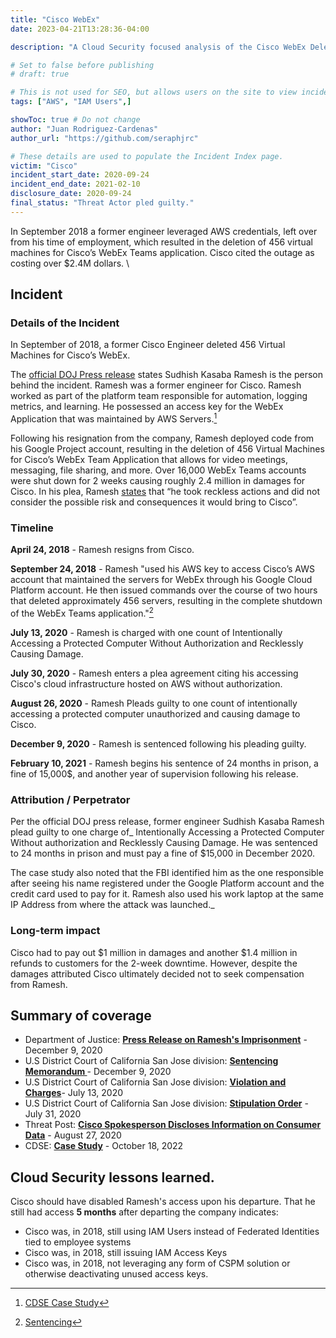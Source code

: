 ```yaml
---
title: "Cisco WebEx"
date: 2023-04-21T13:28:36-04:00

description: "A Cloud Security focused analysis of the Cisco WebEx Deletion Incident in 2020"

# Set to false before publishing
# draft: true

# This is not used for SEO, but allows users on the site to view incidents by keyword
tags: ["AWS", "IAM Users",]

showToc: true # Do not change
author: "Juan Rodriguez-Cardenas"
author_url: "https://github.com/seraphjrc"

# These details are used to populate the Incident Index page.
victim: "Cisco"
incident_start_date: 2020-09-24
incident_end_date: 2021-02-10
disclosure_date: 2020-09-24
final_status: "Threat Actor pled guilty."
---
```

 
In September 2018 a former engineer leveraged AWS credentials, left over from his time of employment, which resulted in the deletion of 456 virtual machines for Cisco’s WebEx Teams application. Cisco cited the outage as costing over $2.4M dollars.  \

<!--more-->

## Incident

### Details of the Incident

In September of 2018, a former Cisco Engineer deleted 456 Virtual Machines for Cisco’s WebEx.  

The [official DOJ Press release](https://www.justice.gov/usao-ndca/pr/san-jose-man-sentenced-two-years-imprisonment-damaging-cisco-s-network) states Sudhish Kasaba Ramesh is the person behind the incident. Ramesh was a former engineer for Cisco. Ramesh worked as part of the platform team responsible for automation, logging metrics, and learning. He possessed an access key for the WebEx Application that was maintained by AWS Servers.[^1] 

Following his resignation from the company, Ramesh deployed code from his Google Project account, resulting in the deletion of 456 Virtual Machines for Cisco’s WebEx Team Application that allows for video meetings, messaging, file sharing, and more. Over 16,000 WebEx Teams accounts were shut down for 2 weeks causing roughly 2.4 million in damages for Cisco. In his plea, Ramesh [states](https://www.google.com/url?q=https://www.justice.gov/usao-ndca/pr/san-jose-man-sentenced-two-years-imprisonment-damaging-cisco-s-network&sa=D&source=docs&ust=1681955435174552&usg=AOvVaw1efeqpUAGtW0FmNrnadl0H) that “he took reckless actions and did not consider the possible risk and consequences it would bring to Cisco”.  
 
### Timeline

**April 24, 2018** - Ramesh resigns from Cisco.

**September 24, 2018** - Ramesh "used his AWS key to access Cisco’s AWS account that maintained the servers for WebEx through his Google Cloud Platform account. He then issued commands over the course of two hours that deleted approximately 456 servers, resulting in the complete shutdown of the WebEx Teams application."[^2]
 
**July 13, 2020** - Ramesh is charged with one count of  Intentionally Accessing a Protected Computer Without Authorization and Recklessly Causing Damage.

**July 30, 2020** - Ramesh enters a plea agreement citing his accessing Cisco's cloud infrastructure hosted on AWS without authorization.
 
**August 26, 2020** - Ramesh Pleads guilty to one count of intentionally accessing a protected computer unauthorized and causing damage to Cisco.

**December 9, 2020** - Ramesh is sentenced following his pleading guilty.

**February 10, 2021** - Ramesh begins his sentence of 24 months in prison, a fine of 15,000$, and another year of supervision following his release.

### Attribution / Perpetrator

Per the official DOJ press release, former engineer Sudhish Kasaba Ramesh plead guilty to one charge of_ Intentionally Accessing a Protected Computer Without authorization and Recklessly Causing Damage. He was sentenced to 24 months in prison and must pay a fine of $15,000 in December 2020. 
 
The case study also noted that the FBI identified him as the one responsible after seeing his name registered under the Google Platform account and the credit card used to pay for it. Ramesh also used his work laptop at the same IP Address from where the attack was launched._

### Long-term impact
Cisco had to pay out $1 million in damages and another $1.4 million in refunds to customers for the 2-week downtime. However, despite the damages attributed Cisco ultimately decided not to seek compensation from Ramesh.

## Summary of coverage
* Department of Justice: **[Press Release on Ramesh's Imprisonment](https://www.justice.gov/usao-ndca/pr/san-jose-man-sentenced-two-years-imprisonment-damaging-cisco-s-network)** - December 9, 2020
* U.S District Court of California San Jose division: **[Sentencing Memorandum ](https://dd80b675424c132b90b3-e48385e382d2e5d17821a5e1d8e4c86b.ssl.cf1.rackcdn.com/external/showtemp-4.pdf)**- December 9, 2020
* U.S District Court of California San Jose division: **[Violation and Charges](https://storage.courtlistener.com/recap/gov.uscourts.cand.362365/gov.uscourts.cand.362365.1.0.pdf)**- July 13, 2020
* U.S District Court of California San Jose division: **[Stipulation Order](https://storage.courtlistener.com/recap/gov.uscourts.cand.362365/gov.uscourts.cand.362365.9.0.pdf)** - July 31, 2020
* Threat Post: **[Cisco Spokesperson Discloses Information on Consumer Data](https://threatpost.com/ex-cisco-employee-pleads-guilty-to-deleting-16k-webex-teams-accounts/158748/)** - August 27, 2020
* CDSE: **[Case Study](https://www.cdse.edu/Portals/124/Documents/casestudies/case-study-sudhish-kasaba-ramesh.pdf)** - October 18, 2022 

## Cloud Security lessons learned.

Cisco should have disabled Ramesh's access upon his departure. That he still had access **5 months** after departing the company indicates:
* Cisco was, in 2018, still using IAM Users instead of Federated Identities tied to employee systems
* Cisco was, in 2018, still issuing IAM Access Keys
* Cisco was, in 2018, not leveraging any form of CSPM solution or otherwise deactivating unused access keys. 

[^1]: [CDSE Case Study](https://www.cdse.edu/Portals/124/Documents/casestudies/case-study-sudhish-kasaba-ramesh.pdf)
[^2]: [Sentencing](https://www.justice.gov/usao-ndca/pr/san-jose-man-sentenced-two-years-imprisonment-damaging-cisco-s-network)
